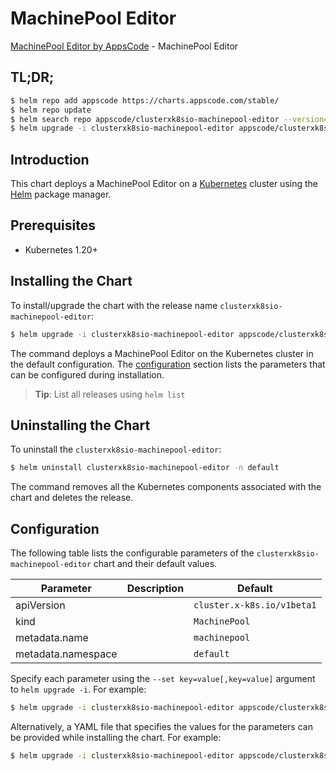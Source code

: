 # MachinePool Editor

[MachinePool Editor by AppsCode](https://appscode.com) - MachinePool Editor

## TL;DR;

```bash
$ helm repo add appscode https://charts.appscode.com/stable/
$ helm repo update
$ helm search repo appscode/clusterxk8sio-machinepool-editor --version=v0.20.0
$ helm upgrade -i clusterxk8sio-machinepool-editor appscode/clusterxk8sio-machinepool-editor -n default --create-namespace --version=v0.20.0
```

## Introduction

This chart deploys a MachinePool Editor on a [Kubernetes](http://kubernetes.io) cluster using the [Helm](https://helm.sh) package manager.

## Prerequisites

- Kubernetes 1.20+

## Installing the Chart

To install/upgrade the chart with the release name `clusterxk8sio-machinepool-editor`:

```bash
$ helm upgrade -i clusterxk8sio-machinepool-editor appscode/clusterxk8sio-machinepool-editor -n default --create-namespace --version=v0.20.0
```

The command deploys a MachinePool Editor on the Kubernetes cluster in the default configuration. The [configuration](#configuration) section lists the parameters that can be configured during installation.

> **Tip**: List all releases using `helm list`

## Uninstalling the Chart

To uninstall the `clusterxk8sio-machinepool-editor`:

```bash
$ helm uninstall clusterxk8sio-machinepool-editor -n default
```

The command removes all the Kubernetes components associated with the chart and deletes the release.

## Configuration

The following table lists the configurable parameters of the `clusterxk8sio-machinepool-editor` chart and their default values.

|     Parameter      | Description |                Default                |
|--------------------|-------------|---------------------------------------|
| apiVersion         |             | <code>cluster.x-k8s.io/v1beta1</code> |
| kind               |             | <code>MachinePool</code>              |
| metadata.name      |             | <code>machinepool</code>              |
| metadata.namespace |             | <code>default</code>                  |


Specify each parameter using the `--set key=value[,key=value]` argument to `helm upgrade -i`. For example:

```bash
$ helm upgrade -i clusterxk8sio-machinepool-editor appscode/clusterxk8sio-machinepool-editor -n default --create-namespace --version=v0.20.0 --set apiVersion=cluster.x-k8s.io/v1beta1
```

Alternatively, a YAML file that specifies the values for the parameters can be provided while
installing the chart. For example:

```bash
$ helm upgrade -i clusterxk8sio-machinepool-editor appscode/clusterxk8sio-machinepool-editor -n default --create-namespace --version=v0.20.0 --values values.yaml
```
